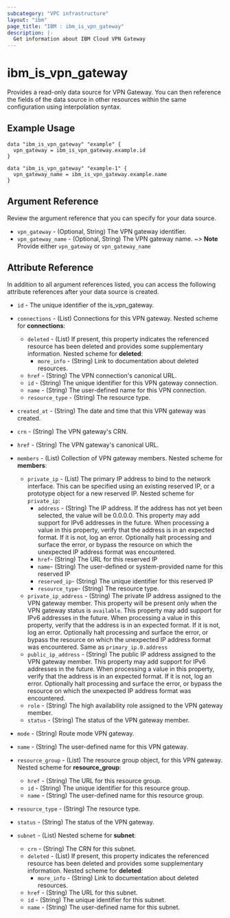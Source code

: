 ```yaml
---
subcategory: "VPC infrastructure"
layout: "ibm"
page_title: "IBM : ibm_is_vpn_gateway"
description: |-
  Get information about IBM Cloud VPN Gateway
---
```


# ibm_is_vpn_gateway

Provides a read-only data source for VPN Gateway. You can then reference the fields of the data source in other resources within the same configuration using interpolation syntax.

## Example Usage

```hcl
data "ibm_is_vpn_gateway" "example" {
  vpn_gateway = ibm_is_vpn_gateway.example.id
}

data "ibm_is_vpn_gateway" "example-1" {
  vpn_gateway_name = ibm_is_vpn_gateway.example.name
}
```

## Argument Reference

Review the argument reference that you can specify for your data source.

- `vpn_gateway` - (Optional, String) The VPN gateway identifier.
- `vpn_gateway_name` - (Optional, String) The VPN gateway name.
  ~> **Note** Provide either `vpn_gateway` or `vpn_gateway_name`

## Attribute Reference

In addition to all argument references listed, you can access the following attribute references after your data source is created.

- `id` - The unique identifier of the is_vpn_gateway.
- `connections` - (List) Connections for this VPN gateway.
  Nested scheme for **connections**:
	- `deleted` - (List) If present, this property indicates the referenced resource has been deleted and provides some supplementary information.
	  Nested scheme for **deleted**:
		- `more_info` - (String) Link to documentation about deleted resources.
	- `href` - (String) The VPN connection's canonical URL.
	- `id` - (String) The unique identifier for this VPN gateway connection.
	- `name` - (String) The user-defined name for this VPN connection.
	- `resource_type` - (String) The resource type.

- `created_at` - (String) The date and time that this VPN gateway was created.

- `crn` - (String) The VPN gateway's CRN.

- `href` - (String) The VPN gateway's canonical URL.

- `members` - (List) Collection of VPN gateway members.
  Nested scheme for **members**:

	- `private_ip` - (List) The primary IP address to bind to the network interface. This can be specified using an existing reserved IP, or a prototype object for a new reserved IP.
		Nested scheme for `private_ip`:
		- `address` - (String) The IP address. If the address has not yet been selected, the value will be 0.0.0.0. This property may add support for IPv6 addresses in the future. When processing a value in this property, verify that the address is in an expected format. If it is not, log an error. Optionally halt processing and surface the error, or bypass the resource on which the unexpected IP address format was encountered.
		- `href`- (String) The URL for this reserved IP
		- `name`- (String) The user-defined or system-provided name for this reserved IP
		- `reserved_ip`- (String) The unique identifier for this reserved IP
		- `resource_type`- (String) The resource type.
	- `private_ip_address` - (String) The private IP address assigned to the VPN gateway member. This property will be present only when the VPN gateway status is `available`. This property may add support for IPv6 addresses in the future. When processing a value in this property, verify that the address is in an expected format. If it is not, log an error. Optionally halt processing and surface the error, or bypass the resource on which the unexpected IP address format was encountered. Same as `primary_ip.0.address`
	- `public_ip_address` - (String) The public IP address assigned to the VPN gateway member. This property may add support for IPv6 addresses in the future. When processing a value in this property, verify that the address is in an expected format. If it is not, log an error. Optionally halt processing and surface the error, or bypass the resource on which the unexpected IP address format was encountered.
	- `role` - (String) The high availability role assigned to the VPN gateway member.
	- `status` - (String) The status of the VPN gateway member.

- `mode` - (String) Route mode VPN gateway.

- `name` - (String) The user-defined name for this VPN gateway.

- `resource_group` - (List) The resource group object, for this VPN gateway.
  Nested scheme for **resource_group**:
	- `href` - (String) The URL for this resource group.
	- `id` - (String) The unique identifier for this resource group.
	- `name` - (String) The user-defined name for this resource group.

- `resource_type` - (String) The resource type.

- `status` - (String) The status of the VPN gateway.

- `subnet` - (List) 
  Nested scheme for **subnet**:
	- `crn` - (String) The CRN for this subnet.
	- `deleted` - (List) If present, this property indicates the referenced resource has been deleted and provides some supplementary information.
	  Nested scheme for **deleted**:
		- `more_info` - (String) Link to documentation about deleted resources.
	- `href` - (String) The URL for this subnet.
	- `id` - (String) The unique identifier for this subnet.
	- `name` - (String) The user-defined name for this subnet.

